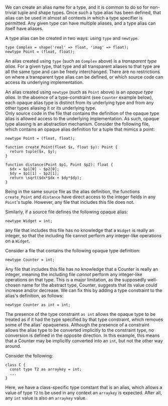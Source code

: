 We can create an alias name for a type, and it is common to do so for non-trivial tuple and shape types.  Once such a type alias has been defined, 
that alias can be used in almost all contexts in which a type specifier is permitted.  Any given type can have multiple aliases, and a type alias 
can itself have aliases.

A type alias can be created in two ways: using `type` and `newtype`.

```Hack
type Complex = shape('real' => float, 'imag' => float);
newtype Point = (float, float);
```

An alias created using `type` (such as `Complex` above) is a *transparent type alias*. For a given type, that type and all transparent aliases 
to that type are all the same type and can be freely interchanged. There are no restrictions on where a transparent type alias can be defined, 
or which source code can access its underlying implementation.

An alias created using `newtype` (such as `Point` above) is an *opaque type alias*. In the absence of a type-constraint (see `Counter` 
example below), each opaque alias type is distinct from its underlying type and from any other types aliasing it or its underlying type.  
Only source code in the file that contains the definition of the opaque type alias is allowed access to the underlying implementation. As 
such, opaque type aliasing is an abstraction mechanism. Consider the following file, which contains an opaque alias definition for a tuple 
that mimics a point:

```Hack
newtype Point = (float, float);

function create_Point(float $x, float $y): Point {
  return tuple($x, $y);
}

function distance(Point $p1, Point $p2): float {
  $dx = $p1[0] - $p2[0];
  $dy = $p1[1] - $p2[1];
  return \sqrt($dx*$dx + $dy*$dy);
}
```

Being in the same source file as the alias definition, the functions `create_Point` and `distance` have direct access to the integer 
fields in any `Point`'s tuple.  However, any file that includes this file does not.

Similarly, if a source file defines the following opaque alias:

```Hack
newtype Widget = int;
```

any file that includes this file has no knowledge that a `Widget` is really an integer, so that the including file cannot perform any 
integer-like operations on a `Widget`.

Consider a file that contains the following opaque type definition:

```Hack
newtype Counter = int;
```

Any file that includes this file has no knowledge that a Counter is really an integer, meaning the including file *cannot* perform any 
integer-like operations on that type. This is a major limitation, as the supposedly well-chosen name for the abstract type, Counter, 
suggests that its value could increase and/or decrease. We can fix this by adding a type constraint to the alias's definition, as follows:

```Hack
newtype Counter as int = int;
```

The presence of the type constraint `as int` allows the opaque type to be treated as if it had the type specified by that type constraint, 
which removes some of the alias' opaqueness. Although the presence of a constraint allows the alias type to be converted implicitly to the 
constraint type, no conversion is defined in the opposite direction. In this example, this means that a Counter may be implicitly converted 
into an `int`, but not the other way around.

Consider the following:

```Hack
class C {
  const type T2 as arraykey = int;
  ...
}
```

Here, we have a class-specific type constant that is an alias, which allows a value of type `T2` to be used in any context an `arraykey` 
is expected. After all, any `int` value is also an `arraykey` value.
